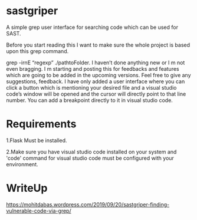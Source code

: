 # sastgriper
A simple grep user interface for searching code which can be used for SAST.

Before you start reading this I want to make sure the whole project is based upon this grep command.

grep -irnE  “regexp” ./pathtoFolder. I haven’t done anything new or I m not even bragging. I m starting and posting this for feedbacks and features which are going to be added in the upcoming versions. Feel free to give any suggestions, feedback.
I have only added a user interface where you can click a button which is mentioning your desired file and a visual studio code’s window will be opened and the cursor will directly point to that line number. You can add a breakpoint directly to it in visual studio code.

# Requirements

1.Flask Must be installed.

2.Make sure you have visual studio code installed on your system and 'code' command for visual studio code must be configured with your environment.

# WriteUp

https://mohitdabas.wordpress.com/2019/09/20/sastgriper-finding-vulnerable-code-via-grep/
